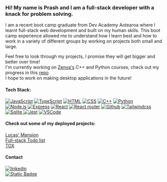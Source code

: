 ### Hi! My name is Prash and I am a full-stack developer with a knack for problem solving. 

I am a recent boot camp graduate from Dev Academy Aotearoa where I learnt full-stack web development and built on my human skills. This boot camp experience allowed me to understand how I learn best and how to work in a variety of different groups by working on projects both small and large.

Feel free to look through my projects, I promise they will get bigger and better over time! <br/>
I'm currently working on [Zenva's](https://academy.zenva.com/) C++ and Python courses, check out my progress in this [repo](https://github.com/SpcyToast/Zenva) <br/>
I hope to work on making desktop applications in the future!

#### Tech Stack: <br/>
[![JavaScript](https://img.shields.io/badge/JavaScript-black?logo=javascript)](https://developer.mozilla.org/en-US/docs/Web/JavaScript)
[![TypeScript](https://img.shields.io/badge/TypeScript-black?logo=typescript)](https://www.typescriptlang.org/)
[![HTML](	https://img.shields.io/badge/HTML5-black?logo=html5)](https://www.w3schools.com/html/)
[![CSS](https://img.shields.io/badge/CSS-black?logo=css3)](https://developer.mozilla.org/en-US/docs/Web/CSS)
[![C++](https://img.shields.io/badge/-C%2B%2B-black?logo=c%2B%2B)](https://cplusplus.com/)
[![Python](https://img.shields.io/badge/-Python-black?logo=python)](https://www.python.org/) <br/>
[![Node.js](https://img.shields.io/badge/Node.js-black?logo=node.js)](https://nodejs.org/)
[![Express](https://img.shields.io/badge/Express-black?logo=express)](https://expressjs.com/)
[![React](https://img.shields.io/badge/-ReactJs-black?logo=react)](https://react.dev/)
[![React router](https://img.shields.io/badge/-React%20Router-black?logo=react-router)](https://reactrouter.com/en/main)
[![Github](https://img.shields.io/badge/GitHub-black?logo=GitHub)](https://github.com/)
[![Tailwindcss](https://img.shields.io/badge/Tailwind-black?logo=tailwindcss)](https://tailwindcss.com/)
[![Sqlite](https://img.shields.io/badge/SQLite-black?logo=sqlite) ](https://www.sqlite.org/)
[![Jest](https://img.shields.io/badge/Jest-black?logo=Jest)](https://jestjs.io/)
[![VSCode](https://img.shields.io/badge/Vscode-black?logo=visualstudiocode)](https://code.visualstudio.com/)

#### Check out some of my deployed projects: <br/>
[Lucas' Mansion](https://lucas-mansion.pushed.nz/) <br/>
[Full-stack Todo list](https://prash-harakeke-24-todo-list.devacademy.nz/)<br/>
[TOX](https://tox.devacademy.nz/) 

<!--[![Zenva](https://img.shields.io/badge/-zenva-white.svg?logo=data:image/webp;base64,UklGRuQAAABXRUJQVlA4TNgAAAAv/8F/EG9gpm0bS73Kn0XhjMJImWnbxneh9CvpIRwAM23bmE/PltGwjaeBtG0qYXNQCXdw7l/UAzR9FIEYBML7bHZ8x+7BwVEkSY4zZ3+WwUExOsNEIUqiIAqiYGl1zM3qWRH9nwCTP5Lf3OM//If/ENddbsn/lOM//If/CNK4hh/eNISP//Af/iNw4+pet63q8E5QV5p3/If/8B+CGuS3q7r4e2o7e/yH//AfYlnlumP1noc3hF/iP/yH/wjcGn4eXvriP/yH/xCRqX+v5G/MOf7Df/iPcQE=)](https://github.com/SpcyToast/Zenva)-->

#### Contact 
[![linkedin](https://img.shields.io/badge/LinkedIn-0077B5?logo=linkedin&logoColor=white)](https://www.linkedin.com/in/prashniel/) <br />
[![Static Badge](https://img.shields.io/badge/-Email-black?logo=gmail)](mailto:prashniel@gmail.com)
